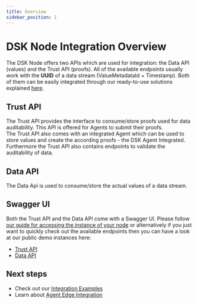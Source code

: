 ```yaml
---
title: Overview
sidebar_position: 1
---
```

# DSK Node Integration Overview

The DSK Node offers two APIs which are used for integration: the Data API (values) and the Trust API (proofs).
All of the available endpoints usually work with the **UUID** of a data stream (ValueMetadataId + Timestamp).
Both of them can be easily integrated through our ready-to-use solutions explained [here](./integration-examples.md).

## Trust API

The Trust API provides the interface to consume/store proofs used for data auditability. This API is offered for Agents to submit their proofs.<br />
The Trust API also comes with an integrated Agent which can be used to store values and create the according proofs - the DSK Agent Integrated.<br />
Furthermore the Trust API also contains endpoints to validate the auditability of data.<br />

## Data API

The Data Api is used to consume/store the actual values of a data stream.

## Swagger UI

Both the Trust API and the Data API come with a Swagger UI. Please follow [our guide for accessing the instance of your node](./swagger-ui-authorization.md) or alternatively if you just want to quickly check out the available endpoints then you can have a look at our public demo instances here:

- <a href="https://trust-api.azuretrial-node-a.dataspace-node.com/" target="_blank">Trust API</a>
- <a href="https://data-api.azuretrial-node-a.dataspace-node.com/" target="_blank">Data API</a>

## Next steps

- Check out our [Integration Examples](./integration-examples.md)
- Learn about [Agent Edge Integration](../agent/edge/integration.md)
